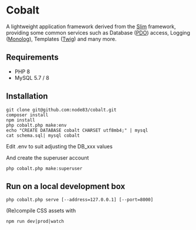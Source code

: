 # Cobalt

A lightweight application framework derived from the [Slim][slim]
framework, providing some common services such as Database
([PDO][pdo]) access, Logging ([Monolog][monolog]), Templates
([Twig][twig]) and many more.

[slim]: https://www.slimframework.com/
[pdo]: https://www.php.net/manual/en/book.pdo.php
[monolog]: https://seldaek.github.io/monolog/
[twig]: https://twig.symfony.com/

## Requirements

* PHP 8
* MySQL 5.7 / 8

## Installation

~~~
git clone git@github.com:node83/cobalt.git
composer install
npm install
php cobalt.php make:env
echo "CREATE DATABASE cobalt CHARSET utf8mb4;" | mysql
cat schema.sql| mysql cobalt
~~~

Edit .env to suit adjusting the DB_xxx values

And create the superuser account
~~~
php cobalt.php make:superuser
~~~

## Run on a local development box

~~~
php cobalt.php serve [--address=127.0.0.1] [--port=8000]
~~~

(Re)compile CSS assets with
~~~
npm run dev|prod|watch
~~~
